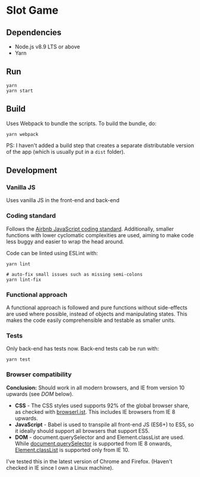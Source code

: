 Slot Game
=========
## Dependencies
- Node.js v8.9 LTS or above
- Yarn

## Run
    yarn
    yarn start

## Build
Uses Webpack to bundle the scripts. To build the bundle, do:

    yarn webpack

PS: I haven't added a build step that creates a separate distributable version of the app (which is usually put in a `dist` folder).

## Development

### Vanilla JS
Uses vanilla JS in the front-end and back-end

### Coding standard
Follows the [Airbnb JavaScript coding standard](https://github.com/airbnb/javascript/). Additionally, smaller functions with lower cyclomatic complexities are used, aiming to make code less buggy and easier to wrap the head around.

Code can be linted using ESLint with:

    yarn lint

    # auto-fix small issues such as missing semi-colons
    yarn lint-fix

### Functional approach
A functional approach is followed and pure functions without side-effects are used where possible, instead of objects and manipulating states. This makes the code easily comprehensible and testable as smaller units.

### Tests
Only back-end has tests now. Back-end tests cab be run with:

    yarn test

### Browser compatibility
**Conclusion:** Should work in all modern browsers, and IE from version 10 upwards (see *DOM* below).

- **CSS** - The CSS styles used supports 92% of the global browser share, as checked with [browserl.ist](http://browserl.ist/?q=last%204%20version). This includes IE browsers from IE 8 upwards.
- **JavaScript** - Babel is used to transpile all front-end JS (ES6+) to ES5, so it ideally should support all browsers that support ES5.
- **DOM** - document.querySelector and and Element.classList are used. While [document.querySelector](https://developer.mozilla.org/en-US/docs/Web/API/Document/querySelector#Browser_Compatibility) is supported from IE 8 onwards, [Element.classList](https://developer.mozilla.org/en-US/docs/Web/API/Element/classList#Browser_compatibility) is supported only from IE 10.

I've tested this in the latest version of Chrome and Firefox. (Haven't checked in IE since I own a Linux machine).
